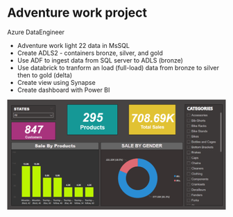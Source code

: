 # Adventure work project
Azure DataEngineer

* Adventure work light 22 data in MsSQL
* Create ADLS2 - containers bronze, silver, and gold
* Use ADF to ingest data from SQL server to ADLS (bronze)
* Use databrick to tranform an load (full-load) data from bronze to silver then to gold (delta)
* Create view using Synapse
* Create dashboard with Power BI

![/adv22-pBI.png](/adv22-pBI.png)
